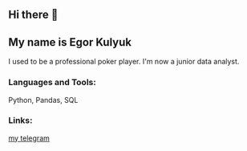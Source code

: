 ## Hi there 👋
## My name is Egor Kulyuk
I used to be a professional poker player. I'm now a junior data analyst.
### Languages and Tools:
Python, Pandas, SQL
### Links:
[my telegram](https://t.me/dickey_mickey)
